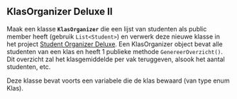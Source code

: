 ## KlasOrganizer Deluxe II
Maak een klasse **``KlasOrganizer``** die een lijst van studenten als public member heeft (gebruik ``List<Student>``) en verwerk deze nieuwe klasse in het project [Student Organizer Deluxe](/6_klassen_en_objecten/A_practica.md#student-organizer-deluxe). Een KlasOrganizer object bevat alle studenten van een klas en heeft 1 publieke methode ``GenereerOverzicht()``. Dit overzicht zal het klasgemiddelde per vak teruggeven, alsook het aantal studenten, etc.

Deze klasse bevat voorts een variabele die de klas bewaard (van type enum Klas).
